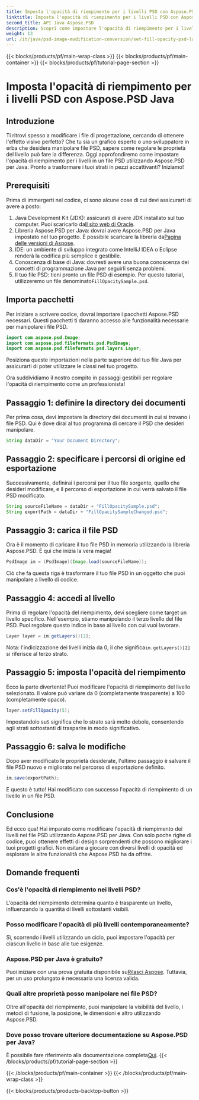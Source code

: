 ```yaml
---
title: Imposta l'opacità di riempimento per i livelli PSD con Aspose.PSD Java
linktitle: Imposta l'opacità di riempimento per i livelli PSD con Aspose.PSD Java
second_title: API Java Aspose.PSD
description: Scopri come impostare l'opacità di riempimento per i livelli PSD utilizzando Aspose.PSD per Java in questa guida passo passo. Migliora i tuoi progetti di progettazione grafica in modo efficiente.
weight: 13
url: /it/java/psd-image-modification-conversion/set-fill-opacity-psd-layers/
---
```


{{< blocks/products/pf/main-wrap-class >}}
{{< blocks/products/pf/main-container >}}
{{< blocks/products/pf/tutorial-page-section >}}

# Imposta l'opacità di riempimento per i livelli PSD con Aspose.PSD Java

## Introduzione
Ti ritrovi spesso a modificare i file di progettazione, cercando di ottenere l'effetto visivo perfetto? Che tu sia un grafico esperto o uno sviluppatore in erba che desidera manipolare file PSD, sapere come regolare le proprietà del livello può fare la differenza. Oggi approfondiremo come impostare l'opacità di riempimento per i livelli in un file PSD utilizzando Aspose.PSD per Java. Pronto a trasformare i tuoi strati in pezzi accattivanti? Iniziamo!
## Prerequisiti
Prima di immergerti nel codice, ci sono alcune cose di cui devi assicurarti di avere a posto:
1.  Java Development Kit (JDK): assicurati di avere JDK installato sul tuo computer. Puoi scaricarlo da[Il sito web di Oracle](https://www.oracle.com/java/technologies/javase-downloads.html).
2.  Libreria Aspose.PSD per Java: dovrai avere Aspose.PSD per Java impostato nel tuo progetto. È possibile scaricare la libreria da[Pagina delle versioni di Aspose](https://releases.aspose.com/psd/java/).
3. IDE: un ambiente di sviluppo integrato come IntelliJ IDEA o Eclipse renderà la codifica più semplice e gestibile.
4. Conoscenza di base di Java: dovresti avere una buona conoscenza dei concetti di programmazione Java per seguirli senza problemi.
5.  Il tuo file PSD: tieni pronto un file PSD di esempio. Per questo tutorial, utilizzeremo un file denominato`FillOpacitySample.psd`.
## Importa pacchetti
Per iniziare a scrivere codice, dovrai importare i pacchetti Aspose.PSD necessari. Questi pacchetti ti daranno accesso alle funzionalità necessarie per manipolare i file PSD.
```java
import com.aspose.psd.Image;
import com.aspose.psd.fileformats.psd.PsdImage;
import com.aspose.psd.fileformats.psd.layers.Layer;
```
Posiziona queste importazioni nella parte superiore del tuo file Java per assicurarti di poter utilizzare le classi nel tuo progetto.

Ora suddividiamo il nostro compito in passaggi gestibili per regolare l'opacità di riempimento come un professionista!
## Passaggio 1: definire la directory dei documenti
Per prima cosa, devi impostare la directory dei documenti in cui si trovano i file PSD. Qui è dove dirai al tuo programma di cercare il PSD che desideri manipolare.
```java
String dataDir = "Your Document Directory";
```
## Passaggio 2: specificare i percorsi di origine ed esportazione
Successivamente, definirai i percorsi per il tuo file sorgente, quello che desideri modificare, e il percorso di esportazione in cui verrà salvato il file PSD modificato.
```java
String sourceFileName = dataDir + "FillOpacitySample.psd";
String exportPath = dataDir + "FillOpacitySampleChanged.psd";
```
## Passaggio 3: carica il file PSD
Ora è il momento di caricare il tuo file PSD in memoria utilizzando la libreria Aspose.PSD. È qui che inizia la vera magia!
```java
PsdImage im = (PsdImage)(Image.load(sourceFileName));
```
Ciò che fa questa riga è trasformare il tuo file PSD in un oggetto che puoi manipolare a livello di codice.
## Passaggio 4: accedi al livello
Prima di regolare l'opacità del riempimento, devi scegliere come target un livello specifico. Nell'esempio, stiamo manipolando il terzo livello del file PSD. Puoi regolare questo indice in base al livello con cui vuoi lavorare.
```java
Layer layer = im.getLayers()[2];
```
 Nota: l'indicizzazione dei livelli inizia da 0, il che significa`im.getLayers()[2]` si riferisce al terzo strato.
## Passaggio 5: imposta l'opacità del riempimento
Ecco la parte divertente! Puoi modificare l'opacità di riempimento del livello selezionato. Il valore può variare da 0 (completamente trasparente) a 100 (completamente opaco).
```java
layer.setFillOpacity(5);
```
 Impostandolo su`5` significa che lo strato sarà molto debole, consentendo agli strati sottostanti di trasparire in modo significativo.
## Passaggio 6: salva le modifiche
Dopo aver modificato le proprietà desiderate, l'ultimo passaggio è salvare il file PSD nuovo e migliorato nel percorso di esportazione definito.
```java
im.save(exportPath);
```
E questo è tutto! Hai modificato con successo l'opacità di riempimento di un livello in un file PSD.
## Conclusione
Ed ecco qua! Hai imparato come modificare l'opacità di riempimento dei livelli nei file PSD utilizzando Aspose.PSD per Java. Con solo poche righe di codice, puoi ottenere effetti di design sorprendenti che possono migliorare i tuoi progetti grafici. Non esitare a giocare con diversi livelli di opacità ed esplorare le altre funzionalità che Aspose.PSD ha da offrire.
## Domande frequenti
### Cos'è l'opacità di riempimento nei livelli PSD?
L'opacità del riempimento determina quanto è trasparente un livello, influenzando la quantità di livelli sottostanti visibili.
### Posso modificare l'opacità di più livelli contemporaneamente?
Sì, scorrendo i livelli utilizzando un ciclo, puoi impostare l'opacità per ciascun livello in base alle tue esigenze.
### Aspose.PSD per Java è gratuito?
 Puoi iniziare con una prova gratuita disponibile su[Rilasci Aspose](https://releases.aspose.com/). Tuttavia, per un uso prolungato è necessaria una licenza valida.
### Quali altre proprietà posso manipolare nei file PSD?
Oltre all'opacità del riempimento, puoi manipolare la visibilità del livello, i metodi di fusione, la posizione, le dimensioni e altro utilizzando Aspose.PSD.
### Dove posso trovare ulteriore documentazione su Aspose.PSD per Java?
 È possibile fare riferimento alla documentazione completa[Qui](https://reference.aspose.com/psd/java/).
{{< /blocks/products/pf/tutorial-page-section >}}

{{< /blocks/products/pf/main-container >}}
{{< /blocks/products/pf/main-wrap-class >}}

{{< blocks/products/products-backtop-button >}}
